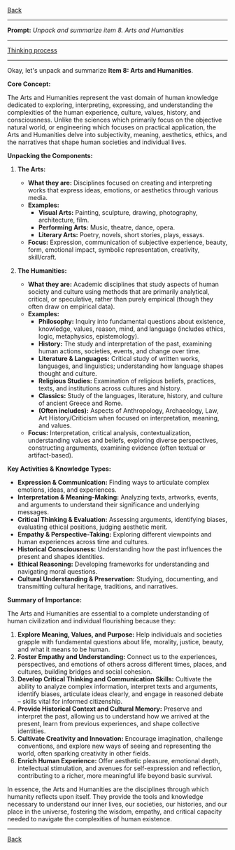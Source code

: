 [Back](../README.md)

---

**Prompt:** *Unpack and summarize item 8. Arts and Humanities*

---

[Thinking process](thoughts.md)

---

Okay, let's unpack and summarize **Item 8: Arts and Humanities**.

**Core Concept:**

The Arts and Humanities represent the vast domain of human knowledge dedicated to exploring, interpreting, expressing, and understanding the complexities of the human experience, culture, values, history, and consciousness. Unlike the sciences which primarily focus on the objective natural world, or engineering which focuses on practical application, the Arts and Humanities delve into subjectivity, meaning, aesthetics, ethics, and the narratives that shape human societies and individual lives.

**Unpacking the Components:**

1.  **The Arts:**
    *   **What they are:** Disciplines focused on creating and interpreting works that express ideas, emotions, or aesthetics through various media.
    *   **Examples:**
        *   **Visual Arts:** Painting, sculpture, drawing, photography, architecture, film.
        *   **Performing Arts:** Music, theatre, dance, opera.
        *   **Literary Arts:** Poetry, novels, short stories, plays, essays.
    *   **Focus:** Expression, communication of subjective experience, beauty, form, emotional impact, symbolic representation, creativity, skill/craft.

2.  **The Humanities:**
    *   **What they are:** Academic disciplines that study aspects of human society and culture using methods that are primarily analytical, critical, or speculative, rather than purely empirical (though they often draw on empirical data).
    *   **Examples:**
        *   **Philosophy:** Inquiry into fundamental questions about existence, knowledge, values, reason, mind, and language (includes ethics, logic, metaphysics, epistemology).
        *   **History:** The study and interpretation of the past, examining human actions, societies, events, and change over time.
        *   **Literature & Languages:** Critical study of written works, languages, and linguistics; understanding how language shapes thought and culture.
        *   **Religious Studies:** Examination of religious beliefs, practices, texts, and institutions across cultures and history.
        *   **Classics:** Study of the languages, literature, history, and culture of ancient Greece and Rome.
        *   **(Often includes):** Aspects of Anthropology, Archaeology, Law, Art History/Criticism when focused on interpretation, meaning, and values.
    *   **Focus:** Interpretation, critical analysis, contextualization, understanding values and beliefs, exploring diverse perspectives, constructing arguments, examining evidence (often textual or artifact-based).

**Key Activities & Knowledge Types:**

*   **Expression & Communication:** Finding ways to articulate complex emotions, ideas, and experiences.
*   **Interpretation & Meaning-Making:** Analyzing texts, artworks, events, and arguments to understand their significance and underlying messages.
*   **Critical Thinking & Evaluation:** Assessing arguments, identifying biases, evaluating ethical positions, judging aesthetic merit.
*   **Empathy & Perspective-Taking:** Exploring different viewpoints and human experiences across time and cultures.
*   **Historical Consciousness:** Understanding how the past influences the present and shapes identities.
*   **Ethical Reasoning:** Developing frameworks for understanding and navigating moral questions.
*   **Cultural Understanding & Preservation:** Studying, documenting, and transmitting cultural heritage, traditions, and narratives.

**Summary of Importance:**

The Arts and Humanities are essential to a complete understanding of human civilization and individual flourishing because they:

1.  **Explore Meaning, Values, and Purpose:** Help individuals and societies grapple with fundamental questions about life, morality, justice, beauty, and what it means to be human.
2.  **Foster Empathy and Understanding:** Connect us to the experiences, perspectives, and emotions of others across different times, places, and cultures, building bridges and social cohesion.
3.  **Develop Critical Thinking and Communication Skills:** Cultivate the ability to analyze complex information, interpret texts and arguments, identify biases, articulate ideas clearly, and engage in reasoned debate – skills vital for informed citizenship.
4.  **Provide Historical Context and Cultural Memory:** Preserve and interpret the past, allowing us to understand how we arrived at the present, learn from previous experiences, and shape collective identities.
5.  **Cultivate Creativity and Innovation:** Encourage imagination, challenge conventions, and explore new ways of seeing and representing the world, often sparking creativity in other fields.
6.  **Enrich Human Experience:** Offer aesthetic pleasure, emotional depth, intellectual stimulation, and avenues for self-expression and reflection, contributing to a richer, more meaningful life beyond basic survival.

In essence, the Arts and Humanities are the disciplines through which humanity reflects upon itself. They provide the tools and knowledge necessary to understand our inner lives, our societies, our histories, and our place in the universe, fostering the wisdom, empathy, and critical capacity needed to navigate the complexities of human existence.

---

[Back](../README.md)
